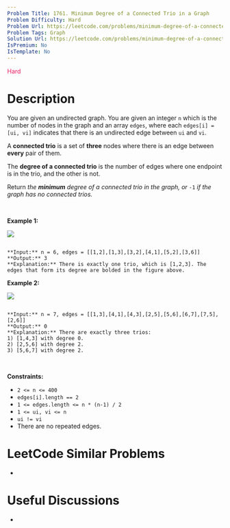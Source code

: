 ```yaml
---
Problem Title: 1761. Minimum Degree of a Connected Trio in a Graph
Problem Difficulty: Hard
Problem Url: https://leetcode.com/problems/minimum-degree-of-a-connected-trio-in-a-graph/
Problem Tags: Graph
Solution Url: https://leetcode.com/problems/minimum-degree-of-a-connected-trio-in-a-graph/solution/
IsPremium: No
IsTemplate: No
---
```


<span style="color: rgb(233, 30, 99);">Hard</span>

# Description

You are given an undirected graph. You are given an integer `n` which is the number of nodes in the graph and an array `edges`, where each `edges[i] = [ui, vi]` indicates that there is an undirected edge between `ui` and `vi`.


A **connected trio** is a set of **three** nodes where there is an edge between **every** pair of them.


The **degree of a connected trio** is the number of edges where one endpoint is in the trio, and the other is not.


Return *the **minimum** degree of a connected trio in the graph, or* `-1` *if the graph has no connected trios.*


 


**Example 1:**


![](https://assets.leetcode.com/uploads/2021/01/26/trios1.png)

```

**Input:** n = 6, edges = [[1,2],[1,3],[3,2],[4,1],[5,2],[3,6]]
**Output:** 3
**Explanation:** There is exactly one trio, which is [1,2,3]. The edges that form its degree are bolded in the figure above.

```

**Example 2:**


![](https://assets.leetcode.com/uploads/2021/01/26/trios2.png)

```

**Input:** n = 7, edges = [[1,3],[4,1],[4,3],[2,5],[5,6],[6,7],[7,5],[2,6]]
**Output:** 0
**Explanation:** There are exactly three trios:
1) [1,4,3] with degree 0.
2) [2,5,6] with degree 2.
3) [5,6,7] with degree 2.

```

 


**Constraints:**


* `2 <= n <= 400`
* `edges[i].length == 2`
* `1 <= edges.length <= n * (n-1) / 2`
* `1 <= ui, vi <= n`
* `ui != vi`
* There are no repeated edges.




# LeetCode Similar Problems

- []()

# Useful Discussions

- []()
